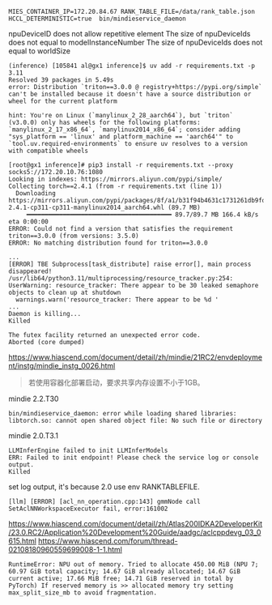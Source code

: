 ```
MIES_CONTAINER_IP=172.20.84.67 RANK_TABLE_FILE=/data/rank_table.json HCCL_DETERMINISTIC=true  bin/mindieservice_daemon

```
npuDeviceID does not allow repetitive element
The size of npuDeviceIds does not equal to modelInstanceNumber
The size of npuDeviceIds does not equal to worldSize 

```
(inference) [105841 al@gx1 inference]$ uv add -r requirements.txt -p 3.11
Resolved 39 packages in 5.49s
error: Distribution `triton==3.0.0 @ registry+https://pypi.org/simple` can't be installed because it doesn't have a source distribution or wheel for the current platform

hint: You're on Linux (`manylinux_2_28_aarch64`), but `triton` (v3.0.0) only has wheels for the following platforms: `manylinux_2_17_x86_64`, `manylinux2014_x86_64`; consider adding "sys_platform == 'linux' and platform_machine == 'aarch64'" to `tool.uv.required-environments` to ensure uv resolves to a version with compatible wheels
```

```
[root@gx1 inference]# pip3 install -r requirements.txt --proxy socks5://172.20.10.76:1080
Looking in indexes: https://mirrors.aliyun.com/pypi/simple/
Collecting torch==2.4.1 (from -r requirements.txt (line 1))
  Downloading https://mirrors.aliyun.com/pypi/packages/8f/a1/b31f94b4631c1731261db9fdc9a749ef58facc3b76094a6fe974f611f239/torch-2.4.1-cp311-cp311-manylinux2014_aarch64.whl (89.7 MB)
     ━━━━━━━━━━━━━━━━━━━━━━━━━━━━━━━━━━━━━━━━ 89.7/89.7 MB 166.4 kB/s eta 0:00:00
ERROR: Could not find a version that satisfies the requirement triton==3.0.0 (from versions: 3.5.0)
ERROR: No matching distribution found for triton==3.0.0
```


```
...
[ERROR] TBE Subprocess[task_distribute] raise error[], main process disappeared!
/usr/lib64/python3.11/multiprocessing/resource_tracker.py:254: UserWarning: resource_tracker: There appear to be 30 leaked semaphore objects to clean up at shutdown
  warnings.warn('resource_tracker: There appear to be %d ' 
...
Daemon is killing...
Killed
```

```
The futex facility returned an unexpected error code.
Aborted (core dumped)
```

<https://www.hiascend.com/document/detail/zh/mindie/21RC2/envdeployment/instg/mindie_instg_0026.html>
> 若使用容器化部署启动，要求共享内存设置不小于1GB。


mindie 2.2.T30
```
bin/mindieservice_daemon: error while loading shared libraries: libtorch.so: cannot open shared object file: No such file or directory
```

mindie 2.0.T3.1
```
LLMInferEngine failed to init LLMInferModels
ERR: Failed to init endpoint! Please check the service log or console output.
Killed
```
set log output, it's because 2.0 use env RANKTABLEFILE.

```
[llm] [ERROR] [acl_nn_operation.cpp:143] gmmNode call SetAclNNWorkspaceExecutor fail, error:161002
```
<https://www.hiascend.com/document/detail/zh/Atlas200IDKA2DeveloperKit/23.0.RC2/Application%20Development%20Guide/aadgc/aclcppdevg_03_0615.html>
<https://www.hiascend.com/forum/thread-02108180960559699008-1-1.html>

```
RuntimeError: NPU out of memory. Tried to allocate 450.00 MiB (NPU 7; 60.97 GiB total capacity; 14.67 GiB already allocated; 14.67 GiB current active; 17.66 MiB free; 14.71 GiB reserved in total by PyTorch) If reserved memory is >> allocated memory try setting max_split_size_mb to avoid fragmentation.
```
